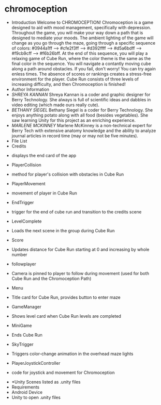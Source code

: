 # chromoception
 * Introduction
 Welcome to CHROMOCEPTION! Chromoception is a game designed to aid with mood management, specifically with depression. Throughout the game, you will make your way down a path that is designed to mediate your moods. The ambient lighting of the game will change as you go through the maze, going through a specific sequence of colors: #0944a1ff --> #cfe2f3ff --> #d392ffff --> #d5a6bdff --> #f9cb9cff --> #f6b26bff.
 At the end of this sequence, you will play a relaxing game of Cube Run, where the color theme is the same as the final color in the sequence. You will navigate a contantly moving cube along a path around obstacles. If you fail, don't worry! You can try again enless times. The absence of scores or rankings creates a stress-free environment for the player. Cube Run consists of three levels of increasing difficulty, and then Chromoception is finished!
 * Author Information
 * *SHREYA KANNAN*
 Shreya Kannan is a coder and graphic designer for Berry Technology. She always is full of scientific ideas and dabbles in video editing (which made ours really cute).
 * *BETHANY SIEGEL*
 Bethany Siegel is a coder for Berry Technology. She enjoys anything potato along with all food (besides vegetables). She saw learning Unity for this project as an enriching experience.
 * *MARLENE MCKINNEY*
 Marlene McKinney is a non-technical expert for Berry Tech with extensive anatomy knowledge and the ability to analyze journal articles in record time (may or may not be five minutes).
* File List
* Credits
- displays the end card of the app
* PlayerCollision
- method for player's collision with obstacles in Cube Run
* PlayerMovement
- movement of player in Cube Run
* EndTrigger
- trigger for the end of cube run and transition to the credits scene
* LevelComplete
- Loads the next scene in the group during Cube Run
* Score
- Updates distance for Cube Run starting at 0 and increasing by whole number
* followplayer
- Camera is pinned to player to follow during movement (used for both Cube Run and the Chromoception Path)
* Menu
- Title card for Cube Run, provides button to enter maze
* GameManager
- Shows level card when Cube Run levels are completed
* MiniGame
- Ends Cube Run
* SkyTrigger
- Triggers color-change animation in the overhead maze lights
* PlayerJoystickController
- code for joystick and movement for Chromoception
* *Unity Scenes listed as .unity files
 * Requirements
* Android Device
* Unity to open .unity files
 
